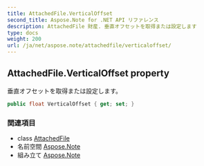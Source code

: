 ```yaml
---
title: AttachedFile.VerticalOffset
second_title: Aspose.Note for .NET API リファレンス
description: AttachedFile 財産. 垂直オフセットを取得または設定します
type: docs
weight: 200
url: /ja/net/aspose.note/attachedfile/verticaloffset/
---
```

## AttachedFile.VerticalOffset property

垂直オフセットを取得または設定します。

```csharp
public float VerticalOffset { get; set; }
```

### 関連項目

* class [AttachedFile](../)
* 名前空間 [Aspose.Note](../../attachedfile/)
* 組み立て [Aspose.Note](../../../)


